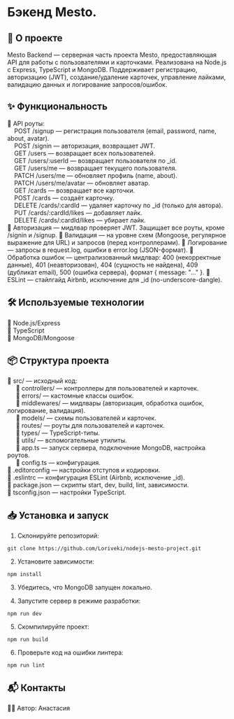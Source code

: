 # Бэкенд Mesto.

## 🚀 О проекте
Mesto Backend — серверная часть проекта Mesto, предоставляющая API для работы с пользователями и карточками. Реализована на Node.js с Express, TypeScript и MongoDB. Поддерживает регистрацию, авторизацию (JWT), создание/удаление карточек, управление лайками, валидацию данных и логирование запросов/ошибок. 

## ✨ Функциональность  

🔹 API роуты:  
&nbsp;&nbsp;&nbsp;&nbsp;POST /signup — регистрация пользователя (email, password, name, about, avatar).  
&nbsp;&nbsp;&nbsp;&nbsp;POST /signin — авторизация, возвращает JWT.  
&nbsp;&nbsp;&nbsp;&nbsp;GET /users — возвращает всех пользователей.  
&nbsp;&nbsp;&nbsp;&nbsp;GET /users/:userId — возвращает пользователя по _id.  
&nbsp;&nbsp;&nbsp;&nbsp;GET /users/me — возвращает текущего пользователя.  
&nbsp;&nbsp;&nbsp;&nbsp;PATCH /users/me — обновляет профиль (name, about).  
&nbsp;&nbsp;&nbsp;&nbsp;PATCH /users/me/avatar — обновляет аватар.  
&nbsp;&nbsp;&nbsp;&nbsp;GET /cards — возвращает все карточки.  
&nbsp;&nbsp;&nbsp;&nbsp;POST /cards — создаёт карточку.  
&nbsp;&nbsp;&nbsp;&nbsp;DELETE /cards/:cardId — удаляет карточку по _id (только для автора).  
&nbsp;&nbsp;&nbsp;&nbsp;PUT /cards/:cardId/likes — добавляет лайк.  
&nbsp;&nbsp;&nbsp;&nbsp;DELETE /cards/:cardId/likes — убирает лайк.  
🔹 Авторизация — мидлвар проверяет JWT. Защищает все роуты, кроме /signin и /signup.
🔹 Валидация — на уровне схем (Mongoose, регулярное выражение для URL) и запросов (перед контроллерами).
🔹 Логирование — запросы в request.log, ошибки в error.log (JSON-формат).
🔹 Обработка ошибок — централизованный мидлвар: 400 (некорректные данные), 401 (неавторизован), 404 (сущность не найдена), 409 (дубликат email), 500 (ошибка сервера), формат { message: "..." }.
🔹 ESLint — стайлгайд Airbnb, исключение для _id (no-underscore-dangle).

## 🛠 Используемые технологии

🔹 Node.js/Express  
🔹 TypeScript  
🔹 MongoDB/Mongoose

## 📦 Структура проекта
🔹 src/ — исходный код:  
&nbsp;&nbsp;&nbsp;&nbsp; 🔹 controllers/ — контроллеры для пользователей и карточек.  
&nbsp;&nbsp;&nbsp;&nbsp; 🔹 errors/ — кастомные классы ошибок.  
&nbsp;&nbsp;&nbsp;&nbsp; 🔹 middlewares/ — мидлвары (авторизация, обработка ошибок, логирование, валидация).  
&nbsp;&nbsp;&nbsp;&nbsp; 🔹 models/ — схемы пользователей и карточек.  
&nbsp;&nbsp;&nbsp;&nbsp; 🔹 routes/ — роуты для пользователей и карточек.  
&nbsp;&nbsp;&nbsp;&nbsp; 🔹 types/ — TypeScript-типы.  
&nbsp;&nbsp;&nbsp;&nbsp; 🔹 utils/ — вспомогательные утилиты.  
&nbsp;&nbsp;&nbsp;&nbsp; 🔹 app.ts — запуск сервера, подключение MongoDB, настройка роутов.  
&nbsp;&nbsp;&nbsp;&nbsp; 🔹 config.ts — конфигурация.  
🔹 .editorconfig — настройки отступов и кодировки.  
🔹 .eslintrc — конфигурация ESLint (Airbnb, исключение _id).  
🔹 package.json — скрипты start, dev, build, lint, зависимости.  
🔹 tsconfig.json — настройки TypeScript.

## 📥 Установка и запуск

1. Склонируйте репозиторий:
```
git clone https://github.com/Loriveki/nodejs-mesto-project.git
```

2. Установите зависимости:
```
npm install
```

3. Убедитесь, что MongoDB запущен локально.

4. Запустите сервер в режиме разработки:
```
npm run dev
```

5. Скомпилируйте проект:
```
npm run build
```

6. Проверьте код на ошибки линтера:
```
npm run lint
```

## 📬 Контакты

👩‍💻 Автор: Анастасия

